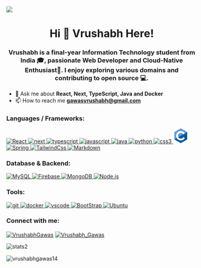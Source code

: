 <div>
  <img align="center" src="https://i.imgur.com/4ASafy0.png">
</div>

<h1 align="center">Hi 👋 Vrushabh Here!</h1>
<h3 align="center">Vrushabh is a final-year Information Technology student from India 🎓, passionate Web Developer and Cloud-Native Enthusiast🎯. I enjoy exploring various domains and contributing to open source 💻. </h3>


<!-- 
<div align="center"> 
  <img width="400" src="https://readme-typing-svg.herokuapp.com?font=JetBrains+Mono&weight=600&size=30&duration=1800&color=717bad&width=535&lines=Hi,+I'm+Vrushabh;I'm+a+Web+Developer;Tech:+Java+Python+Js;+I+like+Coding;Checkout+my+Projects;WBU?;let's+Connect!"  alt="Follow your Dreams!"/>
</div>
-->

- 💬 Ask me about **React, Next, TypeScript, Java and Docker**
- 📫 How to reach me **gawasvrushabh@gmail.com**

<h3 align="left">Languages / Frameworks:</h3>
<p align="left"> 
<a href="https://react.dev" target="_blank" rel="noreferrer"> <img src="https://www.vectorlogo.zone/logos/reactjs/reactjs-icon.svg" alt="React" width="40" height="40"/> </a>
<a href="https://www.nextjs.org" target="_blank" rel="noreferrer"> <img src="https://www.vectorlogo.zone/logos/nextjs/nextjs-icon.svg" alt="next" width="40" height="40"/> </a>
<a href="https://www.typescriptlang.org" target="_blank" rel="noreferrer"> <img src="https://www.vectorlogo.zone/logos/typescriptlang/typescriptlang-icon.svg" alt="typescript" width="40" height="40"/> </a>
<a href="https://javascript.com/" target="_blank" rel="noreferrer"> <img src="https://www.vectorlogo.zone/logos/javascript/javascript-icon.svg" alt="javascript" width="40" height="40"/> </a>
<a href="https://www.java.com" target="_blank" rel="noreferrer"> <img src="https://www.vectorlogo.zone/logos/java/java-icon.svg" alt="java" width="40" height="40"/> </a>
<a href="https://python.org/" target="_blank" rel="noreferrer"> <img src="https://www.vectorlogo.zone/logos/python/python-icon.svg" alt="python" width="40" height="40"/> </a>
<a href="https://www.w3schools.com/css/" target="_blank" rel="noreferrer"> <img src="https://www.vectorlogo.zone/logos/w3_css/w3_css-icon.svg" alt="css3" width="40" height="40"/> </a>
<!--
 <a href="https://www.w3.org/html/" target="_blank" rel="noreferrer"> <img src="https://www.vectorlogo.zone/logos/w3_html5/w3_html5-icon.svg" alt="html5" width="40" height="40"/> </a>  
 -->
<a href="https://www.cprogramming.com/" rel="noreferrer"> <img src="https://raw.githubusercontent.com/devicons/devicon/master/icons/c/c-original.svg" alt="c" width="40" height="40"/> </a> 
<a href="https://spring.io/projects/spring-boot/" target="_blank" rel="noreferrer"> <img src="https://www.vectorlogo.zone/logos/springio/springio-icon.svg" alt="Spring" width="40" height="40"/> </a>
<a href="https://tailwindcss.com/" target="_blank" rel="noreferrer"> <img src="https://www.vectorlogo.zone/logos/tailwindcss/tailwindcss-icon.svg" alt="TailwindCss" width="40" height="40"/> </a>
<a href="https://www.markdownguide.org/" target="_blank" rel="noreferrer"> <img src="https://www.vectorlogo.zone/logos/commonmark/commonmark-icon.svg" alt="Markdown" width="40" height="40"/> </a>
</p>

<h3 align="left">Database & Backend:</h3>
<p>
<a href="https://www.mysql.com/" target="_blank" rel="noreferrer"> <img src="https://www.vectorlogo.zone/logos/mysql/mysql-official.svg" alt="MySQL" width="60" height="40"/> </a>
<a href="https://firbase.google.com/" target="_blank" rel="noreferrer"> <img src="https://www.vectorlogo.zone/logos/firebase/firebase-ar21.svg" alt="Firebase" width="70" height="40"/> </a>
<a href="https://www.mongodb.com/" target="_blank" rel="noreferrer"> <img src="https://www.vectorlogo.zone/logos/mongodb/mongodb-icon.svg" alt="MongoDB" width="40" height="40"/> </a>
<a href="https://nodejs.org/" target="_blank" rel="noreferrer"> <img src="https://www.vectorlogo.zone/logos/nodejs/nodejs-ar21.svg" alt="Node.js" width="60" height="40"/> </a>
</p>

<h3 align="left">Tools:</h3>
<p>
<a href="https://git-scm.com/" target="_blank" rel="noreferrer"> <img src="https://www.vectorlogo.zone/logos/git-scm/git-scm-icon.svg" alt="git" width="40" height="40"/> </a>
<a href="https://www.docker.com" target="_blank" rel="noreferrer"> <img src="https://www.vectorlogo.zone/logos/docker/docker-official.svg" alt="docker" width="50" height="40"/> </a> 
<a href="https://code.visualstudio.com/"> <img src="https://img.icons8.com/color/2x/visual-studio-code-2019.png" alt="vscode" width="40" height="40" /> </a>
<a href="https://getbootstrap.com/" target="_blank" rel="noreferrer"> <img src="https://www.vectorlogo.zone/logos/getbootstrap/getbootstrap-icon.svg" alt="BootStrap" width="40" height="40"/> </a>
<a href="https://ubuntu.com/" target="_blank" rel="noreferrer"> <img src="https://www.vectorlogo.zone/logos/ubuntu/ubuntu-ar21.svg" alt="Ubuntu" width="60" height="40"/> </a>
</p>

<h3 align="left">Connect with me:</h3>
<p align="left">
<!--
<a href="https://twitter.com/Vrushabhgawas04" target="_blank"><img align="center" src="https://raw.githubusercontent.com/rahuldkjain/github-profile-readme-generator/master/src/images/icons/Social/twitter.svg" alt="Vrushabhgawas04" height="30" width="40" /></a>
-->
<a href="https://linkedin.com/in/vrushabhgawas" target="_blank"><img align="center" src="https://raw.githubusercontent.com/rahuldkjain/github-profile-readme-generator/master/src/images/icons/Social/linked-in-alt.svg" alt="VrushabhGawas" height="30" width="40" /></a>
<a href="https://instagram.com/vrushabh_gawas" target="_blank"><img align="center" src="https://raw.githubusercontent.com/rahuldkjain/github-profile-readme-generator/master/src/images/icons/Social/instagram.svg" alt="Vrushabh_Gawas" height="30" width="40" /></a>
</p>

<!-- Profile Views -->
<!-- [![](https://visitcount.itsvg.in/api?id=vrushabhgawas14&icon=5&color=1)](https://github.com/vrushabhgawas14/) -->



<!-- Github Stats -->
<!--
![stats](https://github-readme-stats.vercel.app/api?username=vrushabhgawas14&theme=dark&show_icons=true&title_color=ffffff&text_color=4AB197&icon_color=c9cacc&border_radius=10) 
-->

<!-- Most Languages Used -->
![stats2](https://github-readme-stats.vercel.app/api/top-langs/?username=vrushabhgawas14&theme=highcontrast&hide_border=false&include_all_commits=true&count_private=true&layout=compact&border_radius=7)  


<!-- Streak -->
<p><img align="center" src="https://github-readme-streak-stats.herokuapp.com?user=vrushabhgawas14&theme=tokyonight-duo&border_radius=60" alt="vrushabhgawas14" /></p>
